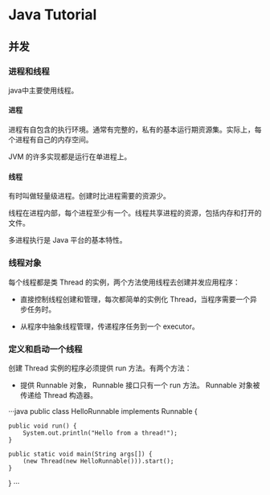 # Java Tutorial

## 并发

### 进程和线程

java中主要使用线程。

#### 进程

进程有自包含的执行环境。通常有完整的，私有的基本运行期资源集。实际上，每个进程有自己的内存空间。

JVM 的许多实现都是运行在单进程上。

#### 线程

有时叫做轻量级进程。创建时比进程需要的资源少。

线程在进程内部，每个进程至少有一个。线程共享进程的资源，包括内存和打开的文件。

多进程执行是 Java 平台的基本特性。

### 线程对象

每个线程都是类 Thread 的实例，两个方法使用线程去创建并发应用程序：

* 直接控制线程创建和管理，每次都简单的实例化 Thread，当程序需要一个异步任务时。

* 从程序中抽象线程管理，传递程序任务到一个 executor。

### 定义和启动一个线程

创建 Thread 实例的程序必须提供 run 方法。有两个方法：

* 提供 Runnable 对象， Runnable 接口只有一个 run 方法。 Runnable 对象被传递给 Thread 构造器。

···java
public class HelloRunnable implements Runnable {

    public void run() {
        System.out.println("Hello from a thread!");
    }

    public static void main(String args[]) {
        (new Thread(new HelloRunnable())).start();
    }
}
···
